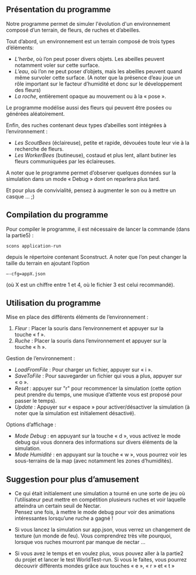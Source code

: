 ## Présentation du programme

Notre programme permet de simuler l'évolution d'un environnement composé d’un terrain, de fleurs, de ruches et d’abeilles.  
  
Tout d’abord, un environnement est un terrain composé de trois types d’éléments:
- *L’herbe*, où l’on peut poser divers objets. Les abeilles peuvent notamment voler sur cette surface.
- *L’eau*, où l’on ne peut poser d’objets, mais les abeilles peuvent quand même survoler cette surface. (A noter que la présence d’eau joue un rôle important sur le facteur d’humidité et donc sur le développement des fleurs)
- *La roche*, entièrement opaque au mouvement ou à la « pose ».
	
Le programme modélise aussi des fleurs qui peuvent être posées ou générées aléatoirement.

Enfin, des ruches contenant deux types d’abeilles sont intégrées à l’environnement :
- *Les ScoutBees* (éclaireuse), petite et rapide, dévouées toute leur vie à la recherche de fleurs.
- *Les WorkerBees* (butineuse), costaud et plus lent, allant butiner les fleurs communiquées par les éclaireuses.   
	
A noter que le programme permet d’observer quelques données sur la simulation dans un mode « Debug » dont on reparlera plus tard.  

Et pour plus de convivialité, pensez à augmenter le son ou à mettre un casque … ;)

## Compilation du programme

Pour compiler le programme, il est nécessaire de lancer la commande (dans la partie5) :  

	scons application-run  
	
depuis le répertoire contenant Sconstruct.
A noter que l’on peut changer la taille du terrain en ajoutant l’option   

	—-cfg=appX.json 
	
(où X est un chiffre entre 1 et 4, où le fichier 3 est celui recommandé).

## Utilisation du programme
	
Mise en place des différents éléments de l’environnement :  
1. *Fleur* : Placer la souris dans l’environnement et appuyer sur la touche « f ».
2. *Ruche* : Placer la souris dans l’environnement et appuyer sur la touche « h ».  

Gestion de l’environnement :  
- *LoadFromFile* : Pour charger un fichier, appuyer sur « i ».
- *SaveToFile* : Pour sauvegarder un fichier qui vous a plus, appuyer sur « o ».
- *Reset* : appuyer sur "r" pour recommencer la simulation (cette option peut prendre du temps, une musique d’attente vous est proposé pour passer le temps).
- *Update* : Appuyer sur « espace » pour activer/désactiver la simulation (à noter que la simulation est initialement désactivé).

Options d’affichage :  
- *Mode Debug* : en appuyant sur la touche « d », vous activez le mode debug qui vous donnera des informations sur divers éléments de la simulation.
- *Mode Humidité* : en appuyant sur la touche « w », vous pourrez voir les sous-terrains de la map (avec notamment les zones d’humidités).
	
## Suggestion pour plus d’amusement

- Ce qui était initialement une simulation a tourné en une sorte de jeu où l’utilisateur peut mettre en compétition plusieurs ruches et voir laquelle atteindra un certain seuil de Nectar.  
Pensez une fois, à mettre le mode debug pour voir des animations intéressantes lorsqu’une ruche a gagné !

- Si vous lancez la simulation sur app.json, vous verrez un changement de texture (un monde de feu). Vous comprendrez très vite pourquoi, lorsque vos ruches mourront par manque de nectar …

- Si vous avez le temps et en voulez plus, vous pouvez aller à la partie2 du projet et lancer le test WorldTest-run. Si vous le faites, vous pourrez découvrir différents mondes grâce aux touches « e », « r » et « t »
